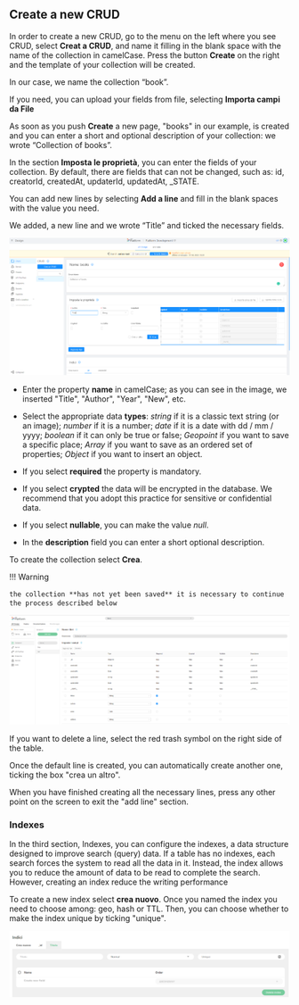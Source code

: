 ## Create a new CRUD
In order to create a new CRUD, go to the menu on the left where you see CRUD, select **Creat a CRUD**, and name it filling in the blank space with the name of the collection in camelCase. 
Press the button **Create** on the right and the template of your collection will be created. 

In our case, we name the collection “book”.

If you need, you can upload your fields from file, selecting **Importa campi da File**

As soon as you push **Create** a new page, "books" in our example, is created and you can enter a short and optional description of your collection: we wrote “Collection of books”.

In the section **Imposta le proprietà**, you can enter the fields of your collection. 
By default, there are fields that can not be changed, such as: id, creatorId, createdAt, updaterId, updatedAt, _STATE.

You can add new lines by selecting **Add a line** and fill in the blank spaces with the value you need. 

We added, a new line and we wrote “Title” and ticked the necessary fields.


![Crea-collezione-riga-titolo](img/crud-add-line.png)

* Enter the property **name** in camelCase; as you can see in the image, we inserted "Title", "Author", "Year", "New", etc.

* Select the appropriate data **types**: *string* if it is a classic text string (or an image); *number* if it is a number; *date* if it is a date with dd / mm / yyyy; *boolean* if it can only be true or false; *Geopoint* if you want to save a specific place; *Array* if you want to save as an ordered set of properties; *Object* if you want to insert an object.

* If you select **required** the property is mandatory.

* If you select **crypted** the data will be encrypted in the database. We recommend that you adopt this practice for sensitive or confidential data.

* If you select **nullable**, you can make the value *null*.

* In the **description** field you can enter a short optional description.

To create the collection select **Crea**.

!!! Warning

    the collection **has not yet been saved** it is necessary to continue the process described below

![tabella_prop](img/tabella_prop.PNG)

If you want to delete a line, select the red trash symbol on the right side of the table.

Once the default line is created, you can automatically create another one, ticking the box "crea un altro".

When you have finished creating all the necessary lines, press any other point on the screen to exit the "add line" section.


### Indexes
In the third section, Indexes, you can configure the indexes, a data structure designed to improve search (query) data. If a table has no indexes, each search forces the system to read all the data in it. Instead, the index allows you to reduce the amount of data to be read to complete the search. However, creating an index reduce the writing performance

To create a new index select **crea nuovo**.
Once you named the index you need to choose among: geo, hash or TTL. Then, you can choose whether to make the index unique by ticking "unique".

![Indice](img/Indice.PNG)
